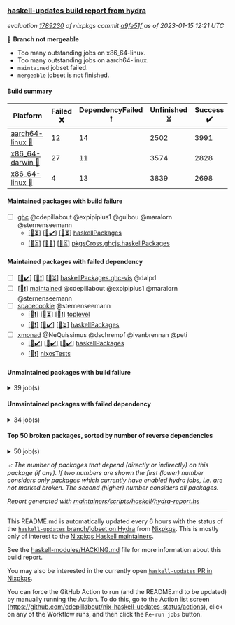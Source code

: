 ### [haskell-updates build report from hydra](https://hydra.nixos.org/jobset/nixpkgs/haskell-updates)
*evaluation [1789230](https://hydra.nixos.org/eval/1789230) of nixpkgs commit [a9fe51f](https://github.com/NixOS/nixpkgs/commits/a9fe51f0916e76e8595c225334634b7d343b8441) as of 2023-01-15 12:21 UTC*

:red_circle: **Branch not mergeable**
  * Too many outstanding jobs on x86_64-linux.
  * Too many outstanding jobs on aarch64-linux.
  * `maintained` jobset failed.
  * `mergeable` jobset is not finished.

#### Build summary

 | Platform | Failed :x: | DependencyFailed :heavy_exclamation_mark: | Unfinished :hourglass_flowing_sand: | Success :heavy_check_mark: | 
 | --- | --- | --- | --- | --- | 
 | [aarch64-linux :iphone:](https://hydra.nixos.org/eval/1789230?filter=.aarch64-linux) | 12 | 14 | 2502 | 3991 | 
 | [x86_64-darwin :apple:](https://hydra.nixos.org/eval/1789230?filter=.x86_64-darwin) | 27 | 11 | 3574 | 2828 | 
 | [x86_64-linux :penguin:](https://hydra.nixos.org/eval/1789230?filter=.x86_64-linux) | 4 | 13 | 3839 | 2698 | 
#### Maintained packages with build failure
- [ ] [ghc](https://hydra.nixos.org/eval/1789230?filter=ghc) @cdepillabout @expipiplus1 @guibou @maralorn @sternenseemann
  - [[:iphone::hourglass_flowing_sand:]](https://hydra.nixos.org/build/205683761) [[:apple::heavy_check_mark:]](https://hydra.nixos.org/build/205665535) [[:penguin::hourglass_flowing_sand:]](https://hydra.nixos.org/build/205675489) [haskellPackages](https://hydra.nixos.org/eval/1789230?filter=haskellPackages.ghc)
  - [[:iphone::hourglass_flowing_sand:]](https://hydra.nixos.org/build/205673245) [[:apple::x:]](https://hydra.nixos.org/build/205667022) [[:penguin::hourglass_flowing_sand:]](https://hydra.nixos.org/build/205673902) [pkgsCross.ghcjs.haskellPackages](https://hydra.nixos.org/eval/1789230?filter=pkgsCross.ghcjs.haskellPackages.ghc)
#### Maintained packages with failed dependency
- [ ] [[:iphone::heavy_check_mark:]](https://hydra.nixos.org/build/205674829) [[:apple::heavy_exclamation_mark:]](https://hydra.nixos.org/build/205670836) [[:penguin::hourglass_flowing_sand:]](https://hydra.nixos.org/build/205679722) [haskellPackages.ghc-vis](https://hydra.nixos.org/eval/1789230?filter=haskellPackages.ghc-vis) @dalpd
- [ ] [[:penguin::heavy_exclamation_mark:]](https://hydra.nixos.org/build/205665170) [maintained](https://hydra.nixos.org/eval/1789230?filter=maintained) @cdepillabout @expipiplus1 @maralorn @sternenseemann
- [ ] [spacecookie](https://hydra.nixos.org/eval/1789230?filter=spacecookie) @sternenseemann
  - [[:iphone::heavy_exclamation_mark:]](https://hydra.nixos.org/build/205673202) [[:apple::hourglass_flowing_sand:]](https://hydra.nixos.org/build/205680152) [[:penguin::heavy_exclamation_mark:]](https://hydra.nixos.org/build/205668879) [toplevel](https://hydra.nixos.org/eval/1789230?filter=spacecookie)
  - [[:iphone::heavy_exclamation_mark:]](https://hydra.nixos.org/build/205673492) [[:apple::heavy_check_mark:]](https://hydra.nixos.org/build/205670113) [[:penguin::hourglass_flowing_sand:]](https://hydra.nixos.org/build/205679864) [haskellPackages](https://hydra.nixos.org/eval/1789230?filter=haskellPackages.spacecookie)
- [ ] [xmonad](https://hydra.nixos.org/eval/1789230?filter=xmonad) @NeQuissimus @dschrempf @ivanbrennan @peti
  - [[:iphone::heavy_check_mark:]](https://hydra.nixos.org/build/205669390) [[:apple::heavy_check_mark:]](https://hydra.nixos.org/build/205679119) [[:penguin::heavy_check_mark:]](https://hydra.nixos.org/build/205672542) [haskellPackages](https://hydra.nixos.org/eval/1789230?filter=haskellPackages.xmonad)
  -   [[:penguin::heavy_exclamation_mark:]](https://hydra.nixos.org/build/205671914) [nixosTests](https://hydra.nixos.org/eval/1789230?filter=nixosTests.xmonad)
#### Unmaintained packages with build failure
<details><summary>39 job(s) </summary>

- [ ] [[:iphone::x:]](https://hydra.nixos.org/build/205665614) [[:apple::hourglass_flowing_sand:]](https://hydra.nixos.org/build/205681625) [[:penguin::x:]](https://hydra.nixos.org/build/205670009) [haskellPackages.curl](https://hydra.nixos.org/eval/1789230?filter=haskellPackages.curl)  :arrow_heading_up: 7 | 51
- [ ] [[:iphone::heavy_check_mark:]](https://hydra.nixos.org/build/205678189) [[:apple::heavy_check_mark:]](https://hydra.nixos.org/build/205679088) [[:penguin::x:]](https://hydra.nixos.org/build/205667313) [haskellPackages.scheduler](https://hydra.nixos.org/eval/1789230?filter=haskellPackages.scheduler)  :arrow_heading_up: 4 | 11
- [ ] [[:iphone::x:]](https://hydra.nixos.org/build/205676678) [[:apple::hourglass_flowing_sand:]](https://hydra.nixos.org/build/205679160) [[:penguin::heavy_check_mark:]](https://hydra.nixos.org/build/205668502) [haskellPackages.hw-json-simd](https://hydra.nixos.org/eval/1789230?filter=haskellPackages.hw-json-simd)  :arrow_heading_up: 3 | 8
- [ ] [[:iphone::x:]](https://hydra.nixos.org/build/205669114) [[:apple::hourglass_flowing_sand:]](https://hydra.nixos.org/build/205680666) [[:penguin::hourglass_flowing_sand:]](https://hydra.nixos.org/build/205683434) [haskellPackages.hw-simd](https://hydra.nixos.org/eval/1789230?filter=haskellPackages.hw-simd)  :arrow_heading_up: 2 | 8
- [ ] [[:iphone::x:]](https://hydra.nixos.org/build/205677717) [[:apple::hourglass_flowing_sand:]](https://hydra.nixos.org/build/205682172) [[:penguin::heavy_check_mark:]](https://hydra.nixos.org/build/205665206) [haskellPackages.quic](https://hydra.nixos.org/eval/1789230?filter=haskellPackages.quic)  :arrow_heading_up: 2 | 2
- [ ] [[:iphone::x:]](https://hydra.nixos.org/build/205671712) [[:apple::heavy_check_mark:]](https://hydra.nixos.org/build/205667927) [[:penguin::hourglass_flowing_sand:]](https://hydra.nixos.org/build/205684307) [haskellPackages.Crypto](https://hydra.nixos.org/eval/1789230?filter=haskellPackages.Crypto)  :arrow_heading_up: 1 | 22
- [ ] [[:iphone::heavy_check_mark:]](https://hydra.nixos.org/build/205680506) [[:apple::x:]](https://hydra.nixos.org/build/205678220) [[:penguin::hourglass_flowing_sand:]](https://hydra.nixos.org/build/205680007) [haskellPackages.thyme](https://hydra.nixos.org/eval/1789230?filter=haskellPackages.thyme)  :arrow_heading_up: 1 | 15
- [ ] [[:iphone::x:]](https://hydra.nixos.org/build/205664838) [[:apple::hourglass_flowing_sand:]](https://hydra.nixos.org/build/205677671) [[:penguin::heavy_check_mark:]](https://hydra.nixos.org/build/205670433) [haskellPackages.long-double](https://hydra.nixos.org/eval/1789230?filter=haskellPackages.long-double)  :arrow_heading_up: 1 | 2
- [ ] [[:iphone::heavy_check_mark:]](https://hydra.nixos.org/build/205667545) [[:apple::x:]](https://hydra.nixos.org/build/205667212) [[:penguin::hourglass_flowing_sand:]](https://hydra.nixos.org/build/205683065) [haskellPackages.posix-socket](https://hydra.nixos.org/eval/1789230?filter=haskellPackages.posix-socket)  :arrow_heading_up: 1 | 2
- [ ] [[:iphone::x:]](https://hydra.nixos.org/build/205671436) [[:apple::hourglass_flowing_sand:]](https://hydra.nixos.org/build/205682688) [[:penguin::x:]](https://hydra.nixos.org/build/205681584) [haskellPackages.shake-cabal](https://hydra.nixos.org/eval/1789230?filter=haskellPackages.shake-cabal)  :arrow_heading_up: 1 | 2
- [ ] [[:iphone::heavy_check_mark:]](https://hydra.nixos.org/build/205666525) [[:apple::x:]](https://hydra.nixos.org/build/205671543) [[:penguin::heavy_check_mark:]](https://hydra.nixos.org/build/205667041) [haskellPackages.openal-ffi](https://hydra.nixos.org/eval/1789230?filter=haskellPackages.openal-ffi)  :arrow_heading_up: 1 | 1
- [ ] [[:iphone::x:]](https://hydra.nixos.org/build/205666185) [[:apple::hourglass_flowing_sand:]](https://hydra.nixos.org/build/205678772) [[:penguin::hourglass_flowing_sand:]](https://hydra.nixos.org/build/205669478) [haskellPackages.swisstable](https://hydra.nixos.org/eval/1789230?filter=haskellPackages.swisstable)  :arrow_heading_up: 1 | 1
- [ ] [[:iphone::x:]](https://hydra.nixos.org/build/205673972) [[:apple::hourglass_flowing_sand:]](https://hydra.nixos.org/build/205682042) [[:penguin::heavy_check_mark:]](https://hydra.nixos.org/build/205668383) [haskellPackages.picosat](https://hydra.nixos.org/eval/1789230?filter=haskellPackages.picosat)  :arrow_heading_up: 0 | 3
- [ ] [[:iphone::heavy_check_mark:]](https://hydra.nixos.org/build/205674005) [[:apple::x:]](https://hydra.nixos.org/build/205666335) [[:penguin::hourglass_flowing_sand:]](https://hydra.nixos.org/build/205684151) [haskellPackages.h-raylib](https://hydra.nixos.org/eval/1789230?filter=haskellPackages.h-raylib)  :arrow_heading_up: 0 | 1
- [ ] [[:iphone::hourglass_flowing_sand:]](https://hydra.nixos.org/build/205683641) [[:apple::x:]](https://hydra.nixos.org/build/205670799) [[:penguin::heavy_check_mark:]](https://hydra.nixos.org/build/205671223) [haskellPackages.hamid](https://hydra.nixos.org/eval/1789230?filter=haskellPackages.hamid)  :arrow_heading_up: 0 | 1
- [ ] [[:iphone::hourglass_flowing_sand:]](https://hydra.nixos.org/build/205679553) [[:apple::x:]](https://hydra.nixos.org/build/205665309) [[:penguin::heavy_check_mark:]](https://hydra.nixos.org/build/205664692) [haskellPackages.hmatrix-morpheus](https://hydra.nixos.org/eval/1789230?filter=haskellPackages.hmatrix-morpheus)  :arrow_heading_up: 0 | 1
- [ ] [[:iphone::heavy_check_mark:]](https://hydra.nixos.org/build/205666700) [[:apple::x:]](https://hydra.nixos.org/build/205674987) [[:penguin::heavy_check_mark:]](https://hydra.nixos.org/build/205668294) [haskellPackages.huckleberry](https://hydra.nixos.org/eval/1789230?filter=haskellPackages.huckleberry)  :arrow_heading_up: 0 | 1
- [ ] [[:iphone::hourglass_flowing_sand:]](https://hydra.nixos.org/build/205682934) [[:apple::x:]](https://hydra.nixos.org/build/205665793) [[:penguin::heavy_check_mark:]](https://hydra.nixos.org/build/205670745) [haskellPackages.FractalArt](https://hydra.nixos.org/eval/1789230?filter=haskellPackages.FractalArt) 
- [ ] [[:iphone::x:]](https://hydra.nixos.org/build/205671816) [[:apple::x:]](https://hydra.nixos.org/build/205665825) [[:penguin::hourglass_flowing_sand:]](https://hydra.nixos.org/build/205673276) [haskellPackages.asn1-ber-syntax](https://hydra.nixos.org/eval/1789230?filter=haskellPackages.asn1-ber-syntax) 
- [ ] [[:iphone::hourglass_flowing_sand:]](https://hydra.nixos.org/build/205676103) [[:penguin::x:]](https://hydra.nixos.org/build/205666191) [haskellPackages.festival](https://hydra.nixos.org/eval/1789230?filter=haskellPackages.festival) 
- [ ] [[:iphone::hourglass_flowing_sand:]](https://hydra.nixos.org/build/205683632) [[:apple::x:]](https://hydra.nixos.org/build/205673802) [[:penguin::heavy_check_mark:]](https://hydra.nixos.org/build/205668867) [haskellPackages.fudgets](https://hydra.nixos.org/eval/1789230?filter=haskellPackages.fudgets) 
- [ ] [[:iphone::x:]](https://hydra.nixos.org/build/205668162) [[:penguin::hourglass_flowing_sand:]](https://hydra.nixos.org/build/205671945) [haskellPackages.gnome-keyring](https://hydra.nixos.org/eval/1789230?filter=haskellPackages.gnome-keyring) 
- [ ] [[:iphone::heavy_check_mark:]](https://hydra.nixos.org/build/205669775) [[:apple::x:]](https://hydra.nixos.org/build/205667929) [[:penguin::hourglass_flowing_sand:]](https://hydra.nixos.org/build/205678106) [haskellPackages.hinotify-conduit](https://hydra.nixos.org/eval/1789230?filter=haskellPackages.hinotify-conduit) 
- [ ] [[:iphone::hourglass_flowing_sand:]](https://hydra.nixos.org/build/205682228) [[:apple::x:]](https://hydra.nixos.org/build/205668336) [[:penguin::hourglass_flowing_sand:]](https://hydra.nixos.org/build/205677148) [haskellPackages.hspec-test-sandbox](https://hydra.nixos.org/eval/1789230?filter=haskellPackages.hspec-test-sandbox) 
- [ ] [[:iphone::hourglass_flowing_sand:]](https://hydra.nixos.org/build/205684332) [[:apple::x:]](https://hydra.nixos.org/build/205675044) [[:penguin::heavy_check_mark:]](https://hydra.nixos.org/build/205668205) [haskellPackages.hsshellscript](https://hydra.nixos.org/eval/1789230?filter=haskellPackages.hsshellscript) 
- [ ] [[:apple::x:]](https://hydra.nixos.org/build/205667657) [[:penguin::hourglass_flowing_sand:]](https://hydra.nixos.org/build/205678126) [haskellPackages.inline-asm](https://hydra.nixos.org/eval/1789230?filter=haskellPackages.inline-asm) 
- [ ] [[:iphone::hourglass_flowing_sand:]](https://hydra.nixos.org/build/205677576) [[:apple::x:]](https://hydra.nixos.org/build/205669298) [[:penguin::heavy_check_mark:]](https://hydra.nixos.org/build/205675115) [haskellPackages.intricacy](https://hydra.nixos.org/eval/1789230?filter=haskellPackages.intricacy) 
- [ ] [[:apple::x:]](https://hydra.nixos.org/build/205669457) [haskellPackages.kqueue](https://hydra.nixos.org/eval/1789230?filter=haskellPackages.kqueue) 
- [ ] [[:iphone::x:]](https://hydra.nixos.org/build/205665380) [[:apple::hourglass_flowing_sand:]](https://hydra.nixos.org/build/205681341) [[:penguin::hourglass_flowing_sand:]](https://hydra.nixos.org/build/205682187) [haskellPackages.libsecp256k1](https://hydra.nixos.org/eval/1789230?filter=haskellPackages.libsecp256k1) 
- [ ] [[:iphone::heavy_check_mark:]](https://hydra.nixos.org/build/205672884) [[:apple::x:]](https://hydra.nixos.org/build/205672839) [[:penguin::heavy_check_mark:]](https://hydra.nixos.org/build/205667107) [haskellPackages.linux-framebuffer](https://hydra.nixos.org/eval/1789230?filter=haskellPackages.linux-framebuffer) 
- [ ] [[:iphone::heavy_check_mark:]](https://hydra.nixos.org/build/205674077) [[:apple::x:]](https://hydra.nixos.org/build/205669066) [[:penguin::hourglass_flowing_sand:]](https://hydra.nixos.org/build/205677992) [haskellPackages.ltext](https://hydra.nixos.org/eval/1789230?filter=haskellPackages.ltext) 
- [ ] [[:iphone::hourglass_flowing_sand:]](https://hydra.nixos.org/build/205676104) [[:apple::x:]](https://hydra.nixos.org/build/205668385) [[:penguin::hourglass_flowing_sand:]](https://hydra.nixos.org/build/205681712) [haskellPackages.monadic-bang](https://hydra.nixos.org/eval/1789230?filter=haskellPackages.monadic-bang) 
- [ ] [[:iphone::hourglass_flowing_sand:]](https://hydra.nixos.org/build/205675461) [[:apple::x:]](https://hydra.nixos.org/build/205667366) [[:penguin::hourglass_flowing_sand:]](https://hydra.nixos.org/build/205678053) [haskellPackages.ping-wrapper](https://hydra.nixos.org/eval/1789230?filter=haskellPackages.ping-wrapper) 
- [ ] [[:iphone::heavy_check_mark:]](https://hydra.nixos.org/build/205666961) [[:apple::x:]](https://hydra.nixos.org/build/205669169) [[:penguin::heavy_check_mark:]](https://hydra.nixos.org/build/205672576) [haskellPackages.posix-timer](https://hydra.nixos.org/eval/1789230?filter=haskellPackages.posix-timer) 
- [ ] [[:iphone::heavy_check_mark:]](https://hydra.nixos.org/build/205673864) [[:apple::x:]](https://hydra.nixos.org/build/205668737) [[:penguin::hourglass_flowing_sand:]](https://hydra.nixos.org/build/205676228) [haskellPackages.pthread](https://hydra.nixos.org/eval/1789230?filter=haskellPackages.pthread) 
- [ ] [[:iphone::hourglass_flowing_sand:]](https://hydra.nixos.org/build/205676470) [[:apple::x:]](https://hydra.nixos.org/build/205666087) [[:penguin::hourglass_flowing_sand:]](https://hydra.nixos.org/build/205667961) [haskellPackages.tailfile-hinotify](https://hydra.nixos.org/eval/1789230?filter=haskellPackages.tailfile-hinotify) 
- [ ] [[:iphone::heavy_check_mark:]](https://hydra.nixos.org/build/205671065) [[:apple::x:]](https://hydra.nixos.org/build/205671275) [[:penguin::heavy_check_mark:]](https://hydra.nixos.org/build/205669038) [haskellPackages.xmonad-utils](https://hydra.nixos.org/eval/1789230?filter=haskellPackages.xmonad-utils) 
- [ ] [[:iphone::hourglass_flowing_sand:]](https://hydra.nixos.org/build/205682499) [[:apple::x:]](https://hydra.nixos.org/build/205669555) [[:penguin::heavy_check_mark:]](https://hydra.nixos.org/build/205668035) [haskellPackages.yoga](https://hydra.nixos.org/eval/1789230?filter=haskellPackages.yoga) 
- [ ] [[:iphone::heavy_check_mark:]](https://hydra.nixos.org/build/205666365) [[:apple::x:]](https://hydra.nixos.org/build/205673727) [[:penguin::heavy_check_mark:]](https://hydra.nixos.org/build/205674128) [haskellPackages.zxcvbn-c](https://hydra.nixos.org/eval/1789230?filter=haskellPackages.zxcvbn-c) 
</details>

#### Unmaintained packages with failed dependency
<details><summary>34 job(s) </summary>

- [ ] [[:iphone::heavy_check_mark:]](https://hydra.nixos.org/build/205679147) [[:apple::heavy_exclamation_mark:]](https://hydra.nixos.org/build/205670442) [[:penguin::heavy_check_mark:]](https://hydra.nixos.org/build/205678154) [haskellPackages.gtk3](https://hydra.nixos.org/eval/1789230?filter=haskellPackages.gtk3)  :arrow_heading_up: 6 | 27
- [ ] [[:iphone::heavy_check_mark:]](https://hydra.nixos.org/build/205683849) [[:apple::heavy_check_mark:]](https://hydra.nixos.org/build/205665526) [[:penguin::heavy_exclamation_mark:]](https://hydra.nixos.org/build/205673034) [haskellPackages.massiv](https://hydra.nixos.org/eval/1789230?filter=haskellPackages.massiv)  :arrow_heading_up: 3 | 9
- [ ] [[:iphone::heavy_check_mark:]](https://hydra.nixos.org/build/205683385) [[:apple::hourglass_flowing_sand:]](https://hydra.nixos.org/build/205682771) [[:penguin::heavy_exclamation_mark:]](https://hydra.nixos.org/build/205675782) [haskellPackages.Color](https://hydra.nixos.org/eval/1789230?filter=haskellPackages.Color)  :arrow_heading_up: 2 | 6
- [ ] [[:iphone::heavy_exclamation_mark:]](https://hydra.nixos.org/build/205667644) [[:apple::hourglass_flowing_sand:]](https://hydra.nixos.org/build/205675149) [[:penguin::heavy_check_mark:]](https://hydra.nixos.org/build/205665048) [haskellPackages.hw-json-simple-cursor](https://hydra.nixos.org/eval/1789230?filter=haskellPackages.hw-json-simple-cursor)  :arrow_heading_up: 1 | 4
- [ ] [[:iphone::heavy_check_mark:]](https://hydra.nixos.org/build/205678026) [[:apple::heavy_exclamation_mark:]](https://hydra.nixos.org/build/205673784) [[:penguin::hourglass_flowing_sand:]](https://hydra.nixos.org/build/205682954) [haskellPackages.gi-gdkx11](https://hydra.nixos.org/eval/1789230?filter=haskellPackages.gi-gdkx11)  :arrow_heading_up: 1 | 1
- [ ] [[:iphone::heavy_exclamation_mark:]](https://hydra.nixos.org/build/205671197) [[:apple::hourglass_flowing_sand:]](https://hydra.nixos.org/build/205679537) [[:penguin::hourglass_flowing_sand:]](https://hydra.nixos.org/build/205671979) [haskellPackages.http3](https://hydra.nixos.org/eval/1789230?filter=haskellPackages.http3)  :arrow_heading_up: 1 | 1
- [ ] [[:iphone::heavy_check_mark:]](https://hydra.nixos.org/build/205669421) [[:apple::heavy_exclamation_mark:]](https://hydra.nixos.org/build/205673269) [[:penguin::hourglass_flowing_sand:]](https://hydra.nixos.org/build/205681892) [haskellPackages.wild-bind-indicator](https://hydra.nixos.org/eval/1789230?filter=haskellPackages.wild-bind-indicator)  :arrow_heading_up: 1 | 1
- [ ] [[:iphone::heavy_check_mark:]](https://hydra.nixos.org/build/205682058) [[:apple::heavy_exclamation_mark:]](https://hydra.nixos.org/build/205670306) [[:penguin::hourglass_flowing_sand:]](https://hydra.nixos.org/build/205683398) [haskellPackages.xdot](https://hydra.nixos.org/eval/1789230?filter=haskellPackages.xdot)  :arrow_heading_up: 1 | 1
- [ ] [[:iphone::heavy_check_mark:]](https://hydra.nixos.org/build/205670125) [[:apple::hourglass_flowing_sand:]](https://hydra.nixos.org/build/205679485) [[:penguin::heavy_exclamation_mark:]](https://hydra.nixos.org/build/205665232) [haskellPackages.chart-svg](https://hydra.nixos.org/eval/1789230?filter=haskellPackages.chart-svg)  :arrow_heading_up: 0 | 3
- [ ] [[:iphone::heavy_exclamation_mark:]](https://hydra.nixos.org/build/205667711) [[:apple::hourglass_flowing_sand:]](https://hydra.nixos.org/build/205675994) [[:penguin::hourglass_flowing_sand:]](https://hydra.nixos.org/build/205672010) [haskellPackages.hw-dsv](https://hydra.nixos.org/eval/1789230?filter=haskellPackages.hw-dsv)  :arrow_heading_up: 0 | 3
- [ ] [[:iphone::heavy_exclamation_mark:]](https://hydra.nixos.org/build/205672053) [[:apple::hourglass_flowing_sand:]](https://hydra.nixos.org/build/205681359) [[:penguin::hourglass_flowing_sand:]](https://hydra.nixos.org/build/205680943) [haskellPackages.hxt-curl](https://hydra.nixos.org/eval/1789230?filter=haskellPackages.hxt-curl)  :arrow_heading_up: 0 | 3
- [ ] [[:iphone::heavy_check_mark:]](https://hydra.nixos.org/build/205668955) [[:apple::heavy_exclamation_mark:]](https://hydra.nixos.org/build/205664825) [[:penguin::hourglass_flowing_sand:]](https://hydra.nixos.org/build/205667536) [haskellPackages.gi-gtksource](https://hydra.nixos.org/eval/1789230?filter=haskellPackages.gi-gtksource)  :arrow_heading_up: 0 | 1
- [ ] [[:iphone::heavy_check_mark:]](https://hydra.nixos.org/build/205672729) [[:apple::heavy_exclamation_mark:]](https://hydra.nixos.org/build/205674234) [[:penguin::hourglass_flowing_sand:]](https://hydra.nixos.org/build/205681265) [haskellPackages.gtk-largeTreeStore](https://hydra.nixos.org/eval/1789230?filter=haskellPackages.gtk-largeTreeStore)  :arrow_heading_up: 0 | 1
- [ ] [[:iphone::heavy_exclamation_mark:]](https://hydra.nixos.org/build/205669545) [[:apple::heavy_check_mark:]](https://hydra.nixos.org/build/205665608) [[:penguin::heavy_check_mark:]](https://hydra.nixos.org/build/205665545) [haskellPackages.hS3](https://hydra.nixos.org/eval/1789230?filter=haskellPackages.hS3)  :arrow_heading_up: 0 | 1
- [ ] [[:iphone::heavy_check_mark:]](https://hydra.nixos.org/build/205670828) [[:apple::hourglass_flowing_sand:]](https://hydra.nixos.org/build/205669573) [[:penguin::heavy_exclamation_mark:]](https://hydra.nixos.org/build/205666719) [haskellPackages.massiv-io](https://hydra.nixos.org/eval/1789230?filter=haskellPackages.massiv-io)  :arrow_heading_up: 0 | 1
- [ ] [[:iphone::heavy_exclamation_mark:]](https://hydra.nixos.org/build/205670102) [[:apple::hourglass_flowing_sand:]](https://hydra.nixos.org/build/205674581) [[:penguin::heavy_exclamation_mark:]](https://hydra.nixos.org/build/205665745) [haskellPackages.shake-ats](https://hydra.nixos.org/eval/1789230?filter=haskellPackages.shake-ats)  :arrow_heading_up: 0 | 1
- [ ] [[:iphone::heavy_exclamation_mark:]](https://hydra.nixos.org/build/205674434) [[:apple::heavy_check_mark:]](https://hydra.nixos.org/build/205667561) [[:penguin::heavy_exclamation_mark:]](https://hydra.nixos.org/build/205671377) [haskellPackages.cltw](https://hydra.nixos.org/eval/1789230?filter=haskellPackages.cltw) 
- [ ] [[:iphone::heavy_exclamation_mark:]](https://hydra.nixos.org/build/205668796) [[:apple::heavy_check_mark:]](https://hydra.nixos.org/build/205670376) [[:penguin::hourglass_flowing_sand:]](https://hydra.nixos.org/build/205679192) [haskellPackages.ety](https://hydra.nixos.org/eval/1789230?filter=haskellPackages.ety) 
- [ ] [[:iphone::heavy_check_mark:]](https://hydra.nixos.org/build/205664634) [[:apple::heavy_exclamation_mark:]](https://hydra.nixos.org/build/205667798) [[:penguin::hourglass_flowing_sand:]](https://hydra.nixos.org/build/205670725) [haskellPackages.fastparser](https://hydra.nixos.org/eval/1789230?filter=haskellPackages.fastparser) 
- [ ] [hello](https://hydra.nixos.org/eval/1789230?filter=hello) 
  - [[:iphone::hourglass_flowing_sand:]](https://hydra.nixos.org/build/205679944) [[:apple::heavy_check_mark:]](https://hydra.nixos.org/build/205674042) [[:penguin::hourglass_flowing_sand:]](https://hydra.nixos.org/build/205682443) [haskellPackages](https://hydra.nixos.org/eval/1789230?filter=haskellPackages.hello)
  - [[:iphone::hourglass_flowing_sand:]](https://hydra.nixos.org/build/205684167) [[:apple::heavy_exclamation_mark:]](https://hydra.nixos.org/build/205665398) [[:penguin::hourglass_flowing_sand:]](https://hydra.nixos.org/build/205676235) [pkgsCross.ghcjs.haskellPackages](https://hydra.nixos.org/eval/1789230?filter=pkgsCross.ghcjs.haskellPackages.hello)
  -   [[:penguin::hourglass_flowing_sand:]](https://hydra.nixos.org/build/205675778) [pkgsMusl.haskellPackages](https://hydra.nixos.org/eval/1789230?filter=pkgsMusl.haskellPackages.hello)
  -   [[:penguin::hourglass_flowing_sand:]](https://hydra.nixos.org/build/205681805) [pkgsStatic.haskell.packages.native-bignum.ghc924](https://hydra.nixos.org/eval/1789230?filter=pkgsStatic.haskell.packages.native-bignum.ghc924.hello)
  -   [[:penguin::heavy_check_mark:]](https://hydra.nixos.org/build/205675721) [pkgsStatic.haskellPackages](https://hydra.nixos.org/eval/1789230?filter=pkgsStatic.haskellPackages.hello)
- [ ] [[:iphone::heavy_exclamation_mark:]](https://hydra.nixos.org/build/205667806) [[:apple::heavy_check_mark:]](https://hydra.nixos.org/build/205667579) [[:penguin::hourglass_flowing_sand:]](https://hydra.nixos.org/build/205675113) [haskellPackages.hmatrix-nlopt](https://hydra.nixos.org/eval/1789230?filter=haskellPackages.hmatrix-nlopt) 
- [ ] [[:iphone::heavy_exclamation_mark:]](https://hydra.nixos.org/build/205669480) [[:apple::hourglass_flowing_sand:]](https://hydra.nixos.org/build/205677699) [[:penguin::hourglass_flowing_sand:]](https://hydra.nixos.org/build/205682164) [haskellPackages.hs-swisstable-hashtables-class](https://hydra.nixos.org/eval/1789230?filter=haskellPackages.hs-swisstable-hashtables-class) 
- [ ] [[:iphone::heavy_check_mark:]](https://hydra.nixos.org/build/205672088) [[:apple::heavy_exclamation_mark:]](https://hydra.nixos.org/build/205670201) [[:penguin::hourglass_flowing_sand:]](https://hydra.nixos.org/build/205667640) [haskellPackages.isiz](https://hydra.nixos.org/eval/1789230?filter=haskellPackages.isiz) 
- [ ] [[:iphone::heavy_exclamation_mark:]](https://hydra.nixos.org/build/205667676) [[:apple::hourglass_flowing_sand:]](https://hydra.nixos.org/build/205683891) [[:penguin::heavy_exclamation_mark:]](https://hydra.nixos.org/build/205670152) [haskellPackages.leankit-api](https://hydra.nixos.org/eval/1789230?filter=haskellPackages.leankit-api) 
- [ ] [[:iphone::heavy_check_mark:]](https://hydra.nixos.org/build/205667543) [[:apple::heavy_check_mark:]](https://hydra.nixos.org/build/205676923) [[:penguin::heavy_exclamation_mark:]](https://hydra.nixos.org/build/205671221) [haskellPackages.massiv-test](https://hydra.nixos.org/eval/1789230?filter=haskellPackages.massiv-test) 
- [ ] [[:iphone::hourglass_flowing_sand:]](https://hydra.nixos.org/build/205680813) [[:apple::hourglass_flowing_sand:]](https://hydra.nixos.org/build/205683148) [[:penguin::heavy_exclamation_mark:]](https://hydra.nixos.org/build/205666921) [haskellPackages.plotserver-api](https://hydra.nixos.org/eval/1789230?filter=haskellPackages.plotserver-api) 
- [ ] [[:iphone::heavy_exclamation_mark:]](https://hydra.nixos.org/build/205665433) [[:apple::hourglass_flowing_sand:]](https://hydra.nixos.org/build/205682774) [[:penguin::hourglass_flowing_sand:]](https://hydra.nixos.org/build/205675807) [haskellPackages.rounded-hw](https://hydra.nixos.org/eval/1789230?filter=haskellPackages.rounded-hw) 
- [ ] [[:iphone::hourglass_flowing_sand:]](https://hydra.nixos.org/build/205681028) [[:apple::heavy_exclamation_mark:]](https://hydra.nixos.org/build/205665817) [[:penguin::hourglass_flowing_sand:]](https://hydra.nixos.org/build/205672094) [haskellPackages.screenshot-to-clipboard](https://hydra.nixos.org/eval/1789230?filter=haskellPackages.screenshot-to-clipboard) 
- [ ] [[:iphone::heavy_exclamation_mark:]](https://hydra.nixos.org/build/205669640) [[:apple::hourglass_flowing_sand:]](https://hydra.nixos.org/build/205676924) [[:penguin::heavy_exclamation_mark:]](https://hydra.nixos.org/build/205674670) [haskellPackages.sshtun](https://hydra.nixos.org/eval/1789230?filter=haskellPackages.sshtun) 
</details>

#### Top 50 broken packages, sorted by number of reverse dependencies
<details><summary>50 job(s) </summary>

[amazonka-core](https://packdeps.haskellers.com/reverse/amazonka-core) :arrow_heading_up: 187  
[gogol-core](https://packdeps.haskellers.com/reverse/gogol-core) :arrow_heading_up: 184  
[haskell98](https://packdeps.haskellers.com/reverse/haskell98) :arrow_heading_up: 153  
[th-desugar](https://packdeps.haskellers.com/reverse/th-desugar) :arrow_heading_up: 57  
[enumerator](https://packdeps.haskellers.com/reverse/enumerator) :arrow_heading_up: 56  
[util](https://packdeps.haskellers.com/reverse/util) :arrow_heading_up: 49  
[derive](https://packdeps.haskellers.com/reverse/derive) :arrow_heading_up: 48  
[cgi](https://packdeps.haskellers.com/reverse/cgi) :arrow_heading_up: 46  
[amazonka](https://packdeps.haskellers.com/reverse/amazonka) :arrow_heading_up: 45  
[TypeCompose](https://packdeps.haskellers.com/reverse/TypeCompose) :arrow_heading_up: 44  
[accelerate](https://packdeps.haskellers.com/reverse/accelerate) :arrow_heading_up: 42  
[PrimitiveArray](https://packdeps.haskellers.com/reverse/PrimitiveArray) :arrow_heading_up: 35  
[rank1dynamic](https://packdeps.haskellers.com/reverse/rank1dynamic) :arrow_heading_up: 33  
[distributed-static](https://packdeps.haskellers.com/reverse/distributed-static) :arrow_heading_up: 31  
[distributed-process](https://packdeps.haskellers.com/reverse/distributed-process) :arrow_heading_up: 30  
[iteratee](https://packdeps.haskellers.com/reverse/iteratee) :arrow_heading_up: 29  
[storablevector](https://packdeps.haskellers.com/reverse/storablevector) :arrow_heading_up: 29  
[sydtest](https://packdeps.haskellers.com/reverse/sydtest) :arrow_heading_up: 26  
[crypto-numbers](https://packdeps.haskellers.com/reverse/crypto-numbers) :arrow_heading_up: 25  
[either-unwrap](https://packdeps.haskellers.com/reverse/either-unwrap) :arrow_heading_up: 25  
[crypto-pubkey](https://packdeps.haskellers.com/reverse/crypto-pubkey) :arrow_heading_up: 22  
[haskelldb](https://packdeps.haskellers.com/reverse/haskelldb) :arrow_heading_up: 22  
[wxdirect](https://packdeps.haskellers.com/reverse/wxdirect) :arrow_heading_up: 22  
[BiobaseTypes](https://packdeps.haskellers.com/reverse/BiobaseTypes) :arrow_heading_up: 21  
[alg](https://packdeps.haskellers.com/reverse/alg) :arrow_heading_up: 21  
[amazonka-s3](https://packdeps.haskellers.com/reverse/amazonka-s3) :arrow_heading_up: 21  
[mmsyn2](https://packdeps.haskellers.com/reverse/mmsyn2) :arrow_heading_up: 21  
[polysemy-resume](https://packdeps.haskellers.com/reverse/polysemy-resume) :arrow_heading_up: 21  
[wxc](https://packdeps.haskellers.com/reverse/wxc) :arrow_heading_up: 21  
[biocore](https://packdeps.haskellers.com/reverse/biocore) :arrow_heading_up: 20  
[bzlib](https://packdeps.haskellers.com/reverse/bzlib) :arrow_heading_up: 20  
[polysemy-conc](https://packdeps.haskellers.com/reverse/polysemy-conc) :arrow_heading_up: 20  
[wxcore](https://packdeps.haskellers.com/reverse/wxcore) :arrow_heading_up: 20  
[attoparsec-enumerator](https://packdeps.haskellers.com/reverse/attoparsec-enumerator) :arrow_heading_up: 19  
[bytestring-show](https://packdeps.haskellers.com/reverse/bytestring-show) :arrow_heading_up: 19  
[fay](https://packdeps.haskellers.com/reverse/fay) :arrow_heading_up: 19  
[wx](https://packdeps.haskellers.com/reverse/wx) :arrow_heading_up: 19  
[BiobaseENA](https://packdeps.haskellers.com/reverse/BiobaseENA) :arrow_heading_up: 18  
[asn1-data](https://packdeps.haskellers.com/reverse/asn1-data) :arrow_heading_up: 18  
[dbus-core](https://packdeps.haskellers.com/reverse/dbus-core) :arrow_heading_up: 18  
[gtksourceview2](https://packdeps.haskellers.com/reverse/gtksourceview2) :arrow_heading_up: 18  
[hsc3](https://packdeps.haskellers.com/reverse/hsc3) :arrow_heading_up: 18  
[polysemy-log](https://packdeps.haskellers.com/reverse/polysemy-log) :arrow_heading_up: 18  
[ukrainian-phonetics-basic](https://packdeps.haskellers.com/reverse/ukrainian-phonetics-basic) :arrow_heading_up: 18  
[BiobaseXNA](https://packdeps.haskellers.com/reverse/BiobaseXNA) :arrow_heading_up: 17  
[HGamer3D-Data](https://packdeps.haskellers.com/reverse/HGamer3D-Data) :arrow_heading_up: 17  
[certificate](https://packdeps.haskellers.com/reverse/certificate) :arrow_heading_up: 17  
[clash-prelude](https://packdeps.haskellers.com/reverse/clash-prelude) :arrow_heading_up: 17  
[clay](https://packdeps.haskellers.com/reverse/clay) :arrow_heading_up: 17  
[dbus-client](https://packdeps.haskellers.com/reverse/dbus-client) :arrow_heading_up: 17  
</details>


*:arrow_heading_up:: The number of packages that depend (directly or indirectly) on this package (if any). If two numbers are shown the first (lower) number considers only packages which currently have enabled hydra jobs, i.e. are not marked broken. The second (higher) number considers all packages.*

*Report generated with [maintainers/scripts/haskell/hydra-report.hs](https://github.com/NixOS/nixpkgs/blob/haskell-updates/maintainers/scripts/haskell/hydra-report.hs)*


----------------------------------------------------------------------

This README.md is automatically updated every 6 hours with the status of the
[`haskell-updates` branch/jobset on Hydra](https://hydra.nixos.org/jobset/nixpkgs/haskell-updates)
from [Nixpkgs](https://github.com/NixOS/nixpkgs).  This is mostly only of
interest to the [Nixpkgs Haskell maintainers](https://github.com/orgs/NixOS/teams/haskell).

See the
[haskell-modules/HACKING.md](https://github.com/NixOS/nixpkgs/blob/haskell-updates/pkgs/development/haskell-modules/HACKING.md)
file for more information about this build report.

You may also be interested in the currently open
[`haskell-updates` PR in Nixpkgs](https://github.com/nixos/nixpkgs/pulls?q=is%3Apr+is%3Aopen+head%3Ahaskell-updates).

You can force the GitHub Action to run (and the README.md to be updated) by
manually running the Action.  To do this, go to the Action list screen
(https://github.com/cdepillabout/nix-haskell-updates-status/actions),
click on any of the Workflow runs, and then click the `Re-run jobs` button.
